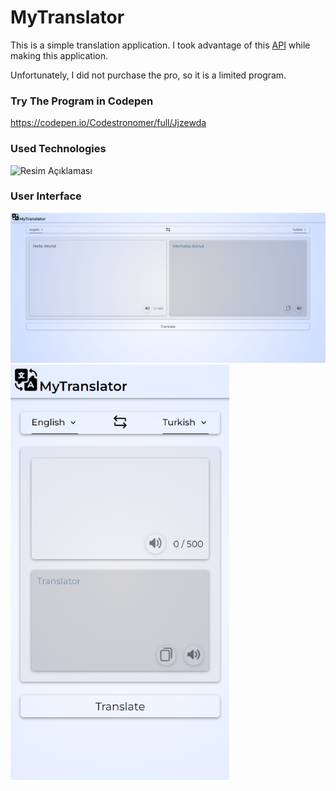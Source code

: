 # MyTranslator
This is a simple translation application. I took advantage of this [API](https://mymemory.translated.net/doc/spec.php) while making this application.

Unfortunately, I did not purchase the pro, so it is a limited program.

### Try The Program in Codepen

https://codepen.io/Codestronomer/full/Jjzewda

### Used Technologies

<img src="https://i.pngimg.me/thumb/f/720/m2i8G6K9Z5i8H7N4.jpg" alt="Resim Açıklaması" width="200">

### User Interface

<img src="https://github.com/YavuzSametKan/MyTranslator/blob/main/UI/desktop_UI.png?raw=true" alt="Desktop UI">
<img src="https://github.com/YavuzSametKan/MyTranslator/blob/main/UI/mobile_UI.png?raw=true" alt="Mobile UI" width=350>
